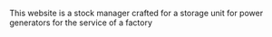 This website is a stock manager crafted for a storage unit for power generators for the service of a factory

